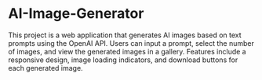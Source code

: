 # AI-Image-Generator
This project is a web application that generates AI images based on text prompts using the OpenAI API. Users can input a prompt, select the number of images, and view the generated images in a gallery. Features include a responsive design, image loading indicators, and download buttons for each generated image.
